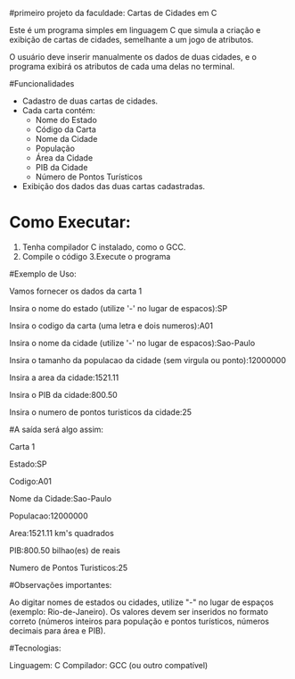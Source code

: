 #primeiro projeto da faculdade: Cartas de Cidades em C

Este é um programa simples em linguagem C que simula a criação e exibição de cartas de cidades, semelhante a um jogo de atributos.

O usuário deve inserir manualmente os dados de duas cidades, e o programa exibirá os atributos de cada uma delas no terminal.

#Funcionalidades
- Cadastro de duas cartas de cidades.
- Cada carta contém:
  - Nome do Estado
  - Código da Carta
  - Nome da Cidade
  - População
  - Área da Cidade
  - PIB da Cidade
  - Número de Pontos Turísticos
- Exibição dos dados das duas cartas cadastradas.

# Como Executar:

1. Tenha compilador C instalado, como o GCC.
2. Compile o código 
3.Execute o programa




#Exemplo de Uso:

Vamos fornecer os dados da carta 1

Insira o nome do estado (utilize '-' no lugar de espacos):SP

Insira o codigo da carta (uma letra e dois numeros):A01

Insira o nome da cidade (utilize '-' no lugar de espacos):Sao-Paulo

Insira o tamanho da populacao da cidade (sem virgula ou ponto):12000000

Insira a area da cidade:1521.11

Insira o PIB da cidade:800.50

Insira o numero de pontos turisticos da cidade:25



#A saída será algo assim:

Carta 1

Estado:SP

Codigo:A01

Nome da Cidade:Sao-Paulo

Populacao:12000000

Area:1521.11 km's quadrados

PIB:800.50 bilhao(es) de reais

Numero de Pontos Turisticos:25




#Observações importantes:

Ao digitar nomes de estados ou cidades, utilize "-" no lugar de espaços (exemplo: Rio-de-Janeiro).
Os valores devem ser inseridos no formato correto (números inteiros para população e pontos turísticos, números decimais para área e PIB).

#Tecnologias:

Linguagem: C
Compilador: GCC (ou outro compatível)
  
